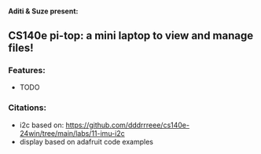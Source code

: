 #### Aditi & Suze present:
## CS140e pi-top: a mini laptop to view and manage files!

### Features:
 - TODO

### Citations:
 - i2c based on: https://github.com/dddrrreee/cs140e-24win/tree/main/labs/11-imu-i2c
 - display based on adafruit code examples

